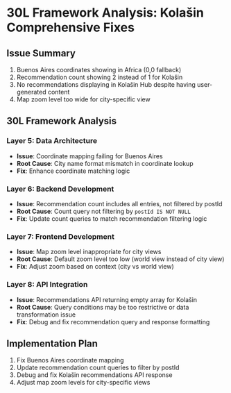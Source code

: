 # 30L Framework Analysis: Kolašin Comprehensive Fixes

## Issue Summary
1. Buenos Aires coordinates showing in Africa (0,0 fallback)
2. Recommendation count showing 2 instead of 1 for Kolašin
3. No recommendations displaying in Kolašin Hub despite having user-generated content
4. Map zoom level too wide for city-specific view

## 30L Framework Analysis

### Layer 5: Data Architecture
- **Issue**: Coordinate mapping failing for Buenos Aires
- **Root Cause**: City name format mismatch in coordinate lookup
- **Fix**: Enhance coordinate matching logic

### Layer 6: Backend Development  
- **Issue**: Recommendation count includes all entries, not filtered by postId
- **Root Cause**: Count query not filtering by `postId IS NOT NULL`
- **Fix**: Update count queries to match recommendation filtering logic

### Layer 7: Frontend Development
- **Issue**: Map zoom level inappropriate for city views
- **Root Cause**: Default zoom level too low (world view instead of city view)
- **Fix**: Adjust zoom based on context (city vs world view)

### Layer 8: API Integration
- **Issue**: Recommendations API returning empty array for Kolašin
- **Root Cause**: Query conditions may be too restrictive or data transformation issue
- **Fix**: Debug and fix recommendation query and response formatting

## Implementation Plan

1. Fix Buenos Aires coordinate mapping
2. Update recommendation count queries to filter by postId
3. Debug and fix Kolašin recommendations API response
4. Adjust map zoom levels for city-specific views